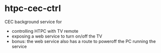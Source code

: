 # htpc-cec-ctrl

CEC background service for 
- controlling HTPC with TV remote
- exposing a web service to turn on/off the TV
- bonus: the web service also has a route to poweroff the PC running the service
